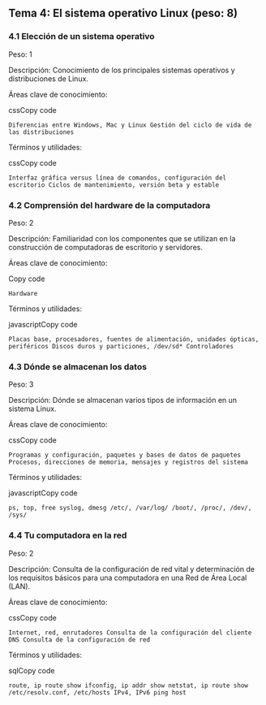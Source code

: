 Tema 4: El sistema operativo Linux (peso: 8)
--------------------------------------------

### 4.1 Elección de un sistema operativo

Peso: 1

Descripción: Conocimiento de los principales sistemas operativos y distribuciones de Linux.

Áreas clave de conocimiento:

cssCopy code

`Diferencias entre Windows, Mac y Linux Gestión del ciclo de vida de las distribuciones`

Términos y utilidades:

cssCopy code

`Interfaz gráfica versus línea de comandos, configuración del escritorio Ciclos de mantenimiento, versión beta y estable`

### 4.2 Comprensión del hardware de la computadora

Peso: 2

Descripción: Familiaridad con los componentes que se utilizan en la construcción de computadoras de escritorio y servidores.

Áreas clave de conocimiento:

Copy code

`Hardware`

Términos y utilidades:

javascriptCopy code

`Placas base, procesadores, fuentes de alimentación, unidades ópticas, periféricos Discos duros y particiones, /dev/sd* Controladores`

### 4.3 Dónde se almacenan los datos

Peso: 3

Descripción: Dónde se almacenan varios tipos de información en un sistema Linux.

Áreas clave de conocimiento:

cssCopy code

`Programas y configuración, paquetes y bases de datos de paquetes Procesos, direcciones de memoria, mensajes y registros del sistema`

Términos y utilidades:

javascriptCopy code

`ps, top, free syslog, dmesg /etc/, /var/log/ /boot/, /proc/, /dev/, /sys/`

### 4.4 Tu computadora en la red

Peso: 2

Descripción: Consulta de la configuración de red vital y determinación de los requisitos básicos para una computadora en una Red de Área Local (LAN).

Áreas clave de conocimiento:

cssCopy code

`Internet, red, enrutadores Consulta de la configuración del cliente DNS Consulta de la configuración de red`

Términos y utilidades:

sqlCopy code

`route, ip route show ifconfig, ip addr show netstat, ip route show /etc/resolv.conf, /etc/hosts IPv4, IPv6 ping host`